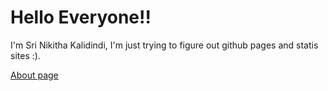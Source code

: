 # Hello Everyone!! 

I'm Sri Nikitha Kalidindi, I'm just trying to figure out github pages and statis sites :). 

[About page](about)
